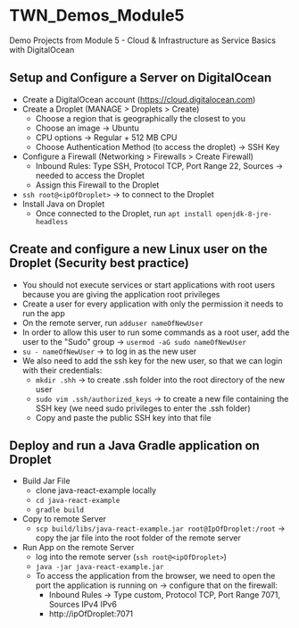 # TWN_Demos_Module5
Demo Projects from Module 5 - Cloud &amp; Infrastructure as Service Basics with DigitalOcean

## Setup and Configure a Server on DigitalOcean
- Create a DigitalOcean account (https://cloud.digitalocean.com)
- Create a Droplet (MANAGE > Droplets > Create)
  - Choose a region that is geographically the closest to you
  - Choose an image -> Ubuntu
  - CPU options -> Regular + 512 MB CPU
  - Choose Authentication Method (to access the droplet) -> SSH Key
- Configure a Firewall (Networking > Firewalls > Create Firewall)
  - Inbound Rules: Type SSH, Protocol TCP, Port Range 22, Sources <myPublicIPAddress> -> needed to access the Droplet
  - Assign this Firewall to the Droplet
- ``ssh root@<ipOfDroplet>`` -> to connect to the Droplet
- Install Java on Droplet
  - Once connected to the Droplet, run ``apt install openjdk-8-jre-headless``

## Create and configure a new Linux user on the Droplet (Security best practice)
- You should not execute services or start applications with root users because you are giving the application root privileges
- Create a user for every application with only the permission it needs to run the app
- On the remote server, run ``adduser nameOfNewUser``
- In order to allow this user to run some commands as a root user, add the user to the "Sudo" group -> ``usermod -aG sudo nameOfNewUser``
- ``su - nameOfNewUser`` -> to log in as the new user
- We also need to add the ssh key for the new user, so that we can login with their credentials:
  - ``mkdir .shh`` -> to create .ssh folder into the root directory of the new user
  - ``sudo vim .ssh/authorized_keys`` -> to create a new file containing the SSH key (we need sudo privileges to enter the .ssh folder)
  - Copy and paste the public SSH key into that file

## Deploy and run a Java Gradle application on Droplet
- Build Jar File
  - clone java-react-example locally
  - ``cd java-react-example``
  - ``gradle build``
- Copy to remote Server
  - ``scp build/libs/java-react-example.jar root@IpOfDroplet:/root`` -> copy the jar file into the root folder of the remote server
- Run App on the remote Server
  - log into the remote server (``ssh root@<ipOfDroplet>``)
  - ``java -jar java-react-example.jar``
  - To access the application from the browser, we need to open the port the application is running on -> configure that on the firewall:
    - Inbound Rules -> Type custom, Protocol TCP, Port Range 7071, Sources IPv4 IPv6
    - http://ipOfDroplet:7071
